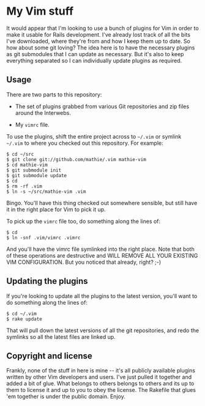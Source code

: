 # My Vim stuff

It would appear that I'm looking to use a bunch of plugins for Vim in order to
make it usable for Rails development. I've already lost track of all the bits
I've downloaded, where they're from and how I keep them up to date. So how
about some git loving? The idea here is to have the necessary plugins as git
submodules that I can update as necessary. But it's also to keep everything
separated so I can individually update plugins as required.

## Usage

There are two parts to this repository:

* The set of plugins grabbed from various Git repositories and zip files around
  the Interwebs.

* My `vimrc` file.

To use the plugins, shift the entire project across to `~/.vim` or symlink
`~/.vim` to where you checked out this repository.  For example:

    $ cd ~/src
    $ git clone git://github.com/mathie/.vim mathie-vim
    $ cd mathie-vim
    $ git submodule init
    $ git submodule update
    $ cd
    $ rm -rf .vim
    $ ln -s ~/src/mathie-vim .vim

Bingo. You'll have this thing checked out somewhere sensible, but still have it
in the right place for Vim to pick it up.

To pick up the `vimrc` file too, do something along the lines of:

    $ cd
    $ ln -snf .vim/vimrc .vimrc

And you'll have the vimrc file symlinked into the right place. Note that both
of these operations are destructive and WILL REMOVE ALL YOUR EXISTING VIM
CONFIGURATION. But you noticed that already, right? ;-)

## Updating the plugins

If you're looking to update all the plugins to the latest version, you'll want
to do something along the lines of:

    $ cd ~/.vim
    $ rake update

That will pull down the latest versions of all the git repositories, and redo
the symlinks so all the latest files are linked up.

## Copyright and license

Frankly, none of the stuff in here is mine -- it's all publicly available
plugins written by other Vim developers and users. I've just pulled it together
and added a bit of glue. What belongs to others belongs to others and its up to
them to license it and up to you to obey the license. The Rakefile that glues
'em together is under the public domain. Enjoy.
